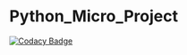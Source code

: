 # Python_Micro_Project

[![Codacy Badge](https://app.codacy.com/project/badge/Grade/caeb020014a84f56b7f15a32c405ad74)](https://www.codacy.com/gh/99002593/Python_Micro_Project/dashboard?utm_source=github.com&amp;utm_medium=referral&amp;utm_content=99002593/Python_Micro_Project&amp;utm_campaign=Badge_Grade)
